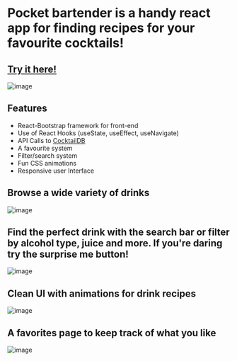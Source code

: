 # Pocket bartender is a handy react app for finding recipes for your favourite cocktails!

## [Try it here!](pocketbartender.netlify.app/)

![image](pocketbartender.netlify.app/)

## Features
- React-Bootstrap framework for front-end
- Use of React Hooks (useState, useEffect, useNavigate)
- API Calls to [CocktailDB]([url](https://www.thecocktaildb.com/))
- A favourite system
- Filter/search system
- Fun CSS animations
- Responsive user Interface

## Browse a wide variety of drinks

![image](https://user-images.githubusercontent.com/113940871/195729569-c504526c-fecf-43a7-82b2-7a60eb7d8d12.png)

## Find the perfect drink with the search bar or filter by alcohol type, juice and more. If you're daring try the surprise me button!

![image](https://user-images.githubusercontent.com/113940871/195730048-e94451ca-fbec-4620-87b9-1c83edda80bc.png)


## Clean UI with animations for drink recipes

![image](https://user-images.githubusercontent.com/113940871/195730271-e7b53d4d-80dc-439e-a97e-b437f04e8aac.png)

## A favorites page to keep track of what you like

![image](https://user-images.githubusercontent.com/113940871/195730948-ce2fa94f-f9ef-4594-8fae-ae94d6de3585.png)
